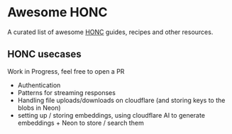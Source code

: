 # Awesome HONC
A curated list of awesome [HONC](www.honc.dev) guides, recipes and other resources.

## HONC usecases
Work in Progress, feel free to open a PR 

- Authentication
- Patterns for streaming responses
- Handling file uploads/downloads on cloudflare (and storing keys to the blobs in Neon)
- setting up / storing embeddings, using cloudflare AI to generate embeddings + Neon to store / search them



